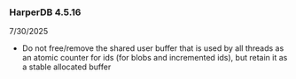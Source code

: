 ### HarperDB 4.5.16
7/30/2025

- Do not free/remove the shared user buffer that is used by all threads as an atomic counter for ids (for blobs and incremented ids), but retain it as a stable allocated buffer 
